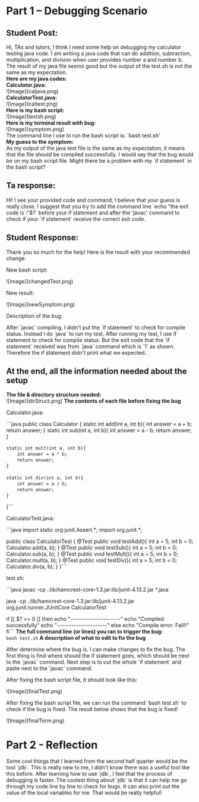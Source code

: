 <h1>Part 1 – Debugging Scenario</h1>
<h2>Student Post:</h2>
Hi, TAs and tutors, I think I need some help on debugging my calculator testing java code. I am writing a java code that can do addition, subtraction, multiplication, and division when user provides number a and number b. The result of my java file seems good but the output of the test.sh is not the same as my expectation.
<br/>
<b>Here are my java codes:</b>
<br/>
<b>Calculator.java:</b>
<br/>
![Image](caljava.png)
<br/>
<b>CalculatorTest.java:</b>
<br/>
![Image](caltest.png)
<br/>
<b>Here is my bash script:</b>
<br/>
![Image](testsh.png)
<br/>
<b>Here is my terminal result with bug:</b>
<br/>
![Image](symptom.png)
<br/>
The command line I use to run the bash script is: `bash test.sh'
<br/>
<b>My guess to the symptom:</b>
<br/>
As my output of the java test file is the same as my expectation, it means that the file should be compiled successfully. I would say that the bug would be on my bash script file. Might there be a problem with my `if statement` in the bash script?
<h2>Ta response:</h2>
Hi! I see your provided code and command, I believe that your guess is really close. I suggest that you try to add the command line `echo "the exit code is :"$?` before your if statement and after the 'javac' command to check if your `if statement` receive the correct exit code.
<h2>Student Response:</h2>
Thank you so much for the help! Here is the result with your recommended change:
<p>New bash script:</p>
![Image](changedTest.png)
<p>New result:</p>
![Image](newSymptom.png)
<p>Description of the bug:</p>
After `javac` compiling, I didn't put the `if statement` to check for compile status. Instead I do `java` to run my test. After running my test, I use if statement to check for compile status. But the exit code that the `if statement` received was from `java` command which is `1` as shown. Therefore the if statement didn't print what we expected.
<h2>At the end, all the information needed about the setup</h2>
<b>The file & directory structure needed:</b>
<br/>
![Image](dirStruct.png)
<b>The contents of each file before fixing the bug</b>
<br/>
<p>Calculator.java:</p>
```java
public class Calculator {
    static int add(int a, int b){
        int answer = a + b;
        return answer;
    }
    static int sub(int a, int b){
        int answer = a - b;
        return answer;
    }

    static int mult(int a, int b){
        int answer = a * b;
        return answer;
    }

    static int div(int a, int b){
        int answer = a / b;
        return answer;
    }

}```
<p>CalculatorTest.java:</p>
```java
import static org.junit.Assert.*;
import org.junit.*;

public class CalculatorTest {
@Test
public void testAdd(){
    int a = 5;
    int b = 0;
    Calculator.add(a, b);
}
@Test
public void testSub(){
    int a = 5;
    int b = 0;
    Calculator.sub(a, b);
}
@Test
public void testMult(){
    int a = 5;
    int b = 0;
    Calculator.mult(a, b);
}
@Test
public void testDiv(){
    int a = 5;
    int b = 0;
    Calculator.div(a, b);
}
}```
<p>test.sh:</p>
```java
javac -cp .:lib/hamcrest-core-1.3.jar:lib/junit-4.13.2.jar *.java

java -cp .:lib/hamcrest-core-1.3.jar:lib/junit-4.13.2.jar org.junit.runner.JUnitCore CalculatorTest

if [[ $? == 0 ]]
then
    echo "---------------------"
    echo "Compiled successfully"
    echo "---------------------"
else
    echo "Compile error: Fail!!"
fi```
<b>The full command line (or lines) you ran to trigger the bug:</b>
<br/>
`bash test.sh`
<b>A description of what to edit to fix the bug</b>
<br/>
<p>After determine where the bug is. I can make changes to fix the bug. The first thing is find where should the if statement goes, which should be next to the `javac` command. Next step is to cut the whole `if statement` and paste next to the `javac` command.</p>
<p>After fixing the bash script file, it should look like this:</p>
![Image](finalTest.png)
<p>After fixing the bash script file, we can run the command `bash test.sh` to check if the bug is fixed. The result below shows that the bug is fixed!</p>
![Image](finalTerm.png)
<h1>Part 2 - Reflection</h1>
<p>Some cool things that I learned from the second half quarter would be the tool `jdb`. This is really new to me, I didn't know there was a useful tool like this before. After learning how to use `jdb`, I feel that the process of debugging is faster. The coolest thing about `jdb` is that it can help me go through my code line by line to check for bugs. It can also print out the value of the local variables for me. That would be really helpful!</p>
